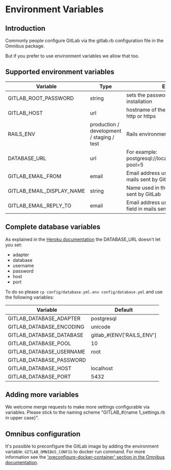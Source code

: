 # Environment Variables

## Introduction

Commonly people configure GitLab via the gitlab.rb configuration file in the Omnibus package.

But if you prefer to use environment variables we allow that too.

## Supported environment variables

Variable | Type | Explanation
-------- | ---- | -----------
GITLAB_ROOT_PASSWORD | string | sets the password for the `root` user on installation
GITLAB_HOST | url | hostname of the GitLab server includes http or https
RAILS_ENV | production / development / staging / test | Rails environment
DATABASE_URL | url | For example: postgresql://localhost/blog_development?pool=5
GITLAB_EMAIL_FROM | email | Email address used in the "From" field in mails sent by GitLab
GITLAB_EMAIL_DISPLAY_NAME | string | Name used in the "From" field in mails sent by GitLab
GITLAB_EMAIL_REPLY_TO | email | Email address used in the "Reply-To" field in mails sent by GitLab

## Complete database variables

As explained in the [Heroku documentation](https://devcenter.heroku.com/articles/rails-database-connection-behavior) the DATABASE_URL doesn't let you set:

- adapter
- database
- username
- password
- host
- port

To do so please `cp config/database.yml.env config/database.yml` and use the following variables:

Variable | Default
--- | ---
GITLAB_DATABASE_ADAPTER | postgresql
GITLAB_DATABASE_ENCODING | unicode
GITLAB_DATABASE_DATABASE | gitlab_#{ENV['RAILS_ENV']
GITLAB_DATABASE_POOL | 10
GITLAB_DATABASE_USERNAME | root
GITLAB_DATABASE_PASSWORD |
GITLAB_DATABASE_HOST | localhost
GITLAB_DATABASE_PORT | 5432

## Adding more variables

We welcome merge requests to make more settings configurable via variables.
Please stick to the naming scheme "GITLAB_#{name 1_settings.rb in upper case}".

## Omnibus configuration

It's possible to preconfigure the GitLab image by adding the environment variable: `GITLAB_OMNIBUS_CONFIG` to docker run command.
For more information see the ['preconfigure-docker-container' section in the Omnibus documentation](http://doc.gitlab.com/omnibus/docker/#preconfigure-docker-container).
